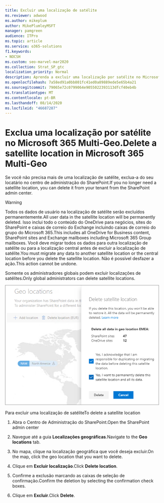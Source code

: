 ```yaml
---
title: Excluir uma localização de satélite
ms.reviewer: adwood
ms.author: mikeplum
author: MikePlumleyMSFT
manager: pamgreen
audience: ITPro
ms.topic: article
ms.service: o365-solutions
f1.keywords:
- NOCSH
ms.custom: seo-marvel-mar2020
ms.collection: Strat_SP_gtc
localization_priority: Normal
description: Aprenda a excluir uma localização por satélite no Microsoft 365 Multi-Geo. Quando uma localização por satélite é excluída, todos os dados do usuário também são excluídos permanentemente.
ms.openlocfilehash: 7a58ed91a0bb801fc41ed0a89889ede5e65b4a21
ms.sourcegitcommit: 79065e72c0799064e9055022393113dfcf40eb4b
ms.translationtype: MT
ms.contentlocale: pt-BR
ms.lasthandoff: 08/14/2020
ms.locfileid: "46687287"
---
```

# <a name="delete-a-satellite-location-in-microsoft-365-multi-geo"></a><span data-ttu-id="60e09-104">Exclua uma localização por satélite no Microsoft 365 Multi-Geo.</span><span class="sxs-lookup"><span data-stu-id="60e09-104">Delete a satellite location in Microsoft 365 Multi-Geo</span></span>

<span data-ttu-id="60e09-105">Se você não precisa mais de uma localização de satélite, exclua-a do seu locatário no centro de administração do SharePoint.</span><span class="sxs-lookup"><span data-stu-id="60e09-105">If you no longer need a satellite location, you can delete it from your tenant from the SharePoint admin center.</span></span>

> [!WARNING]
> <span data-ttu-id="60e09-106">Todos os dados de usuário na localização de satélite serão excluídos permanentemente.</span><span class="sxs-lookup"><span data-stu-id="60e09-106">All user data in the satellite location will be permanently deleted.</span></span> <span data-ttu-id="60e09-107">Isso inclui todo o conteúdo do OneDrive para negócios, sites do SharePoint e caixas de correio do Exchange incluindo caixas de correio do grupo do Microsoft 365.</span><span class="sxs-lookup"><span data-stu-id="60e09-107">This includes all OneDrive for Business content, SharePoint sites and Exchange mailboxes including Microsoft 365 Group mailboxes.</span></span> <span data-ttu-id="60e09-108">Você deve migrar todos os dados para outra localização de satélite ou para a localização central antes de excluir a localização de satélite.</span><span class="sxs-lookup"><span data-stu-id="60e09-108">You must migrate any data to another satellite location or the central location before you delete the satellite location.</span></span> <span data-ttu-id="60e09-109">Não é possível desfazer a ação.</span><span class="sxs-lookup"><span data-stu-id="60e09-109">This action cannot be undone.</span></span>

<span data-ttu-id="60e09-110">Somente os administradores globais podem excluir localizações de satélites.</span><span class="sxs-lookup"><span data-stu-id="60e09-110">Only global administrators can delete satellite locations.</span></span>

![Captura de tela de um centro de administração multi-geográfico mostrando a exclusão da interface do usuário de uma localização](../media/multi-geo-delete-satellite-location.png)

<span data-ttu-id="60e09-112">Para excluir uma localização de satélite</span><span class="sxs-lookup"><span data-stu-id="60e09-112">To delete a satellite location</span></span>

1. <span data-ttu-id="60e09-113">Abra o Centro de Administração do SharePoint.</span><span class="sxs-lookup"><span data-stu-id="60e09-113">Open the SharePoint admin center</span></span>

2. <span data-ttu-id="60e09-114">Navegue até a guia **Localizações geográficas**.</span><span class="sxs-lookup"><span data-stu-id="60e09-114">Navigate to the **Geo locations** tab.</span></span>

3. <span data-ttu-id="60e09-115">No mapa, clique na localização geográfica que você deseja excluir.</span><span class="sxs-lookup"><span data-stu-id="60e09-115">On the map, click the geo location that you want to delete.</span></span>

4. <span data-ttu-id="60e09-116">Clique em **Excluir localização**.</span><span class="sxs-lookup"><span data-stu-id="60e09-116">Click **Delete location**.</span></span>

5. <span data-ttu-id="60e09-117">Confirme a exclusão marcando as caixas de seleção de confirmação.</span><span class="sxs-lookup"><span data-stu-id="60e09-117">Confirm the deletion by selecting the confirmation check boxes.</span></span>

6. <span data-ttu-id="60e09-118">Clique em **Excluir**.</span><span class="sxs-lookup"><span data-stu-id="60e09-118">Click **Delete**.</span></span>
